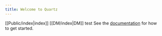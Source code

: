 ```yaml
---
title: Welcome to Quartz
---
```

[[Public/index|index]] [[DM/index|DM]]
test
See the [documentation](https://quartz.jzhao.xyz) for how to get started.
